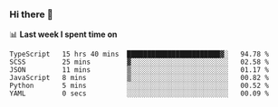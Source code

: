 ### Hi there 👋

<!--
**DBvc/DBvc** is a ✨ _special_ ✨ repository because its `README.md` (this file) appears on your GitHub profile.

Here are some ideas to get you started:

- 🔭 I’m currently working on ...
- 🌱 I’m currently learning ...
- 👯 I’m looking to collaborate on ...
- 🤔 I’m looking for help with ...
- 💬 Ask me about ...
- 📫 How to reach me: ...
- 😄 Pronouns: ...
- ⚡ Fun fact: ...
-->

📊 **Last week I spent time on**
<!--START_SECTION:waka-->

```text
TypeScript   15 hrs 40 mins  ███████████████████████▓░   94.78 %
SCSS         25 mins         ▓░░░░░░░░░░░░░░░░░░░░░░░░   02.58 %
JSON         11 mins         ▒░░░░░░░░░░░░░░░░░░░░░░░░   01.17 %
JavaScript   8 mins          ▒░░░░░░░░░░░░░░░░░░░░░░░░   00.82 %
Python       5 mins          ░░░░░░░░░░░░░░░░░░░░░░░░░   00.52 %
YAML         0 secs          ░░░░░░░░░░░░░░░░░░░░░░░░░   00.09 %
```

<!--END_SECTION:waka-->
